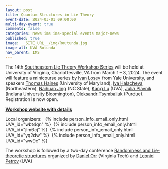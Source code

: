 ```yaml
---
layout: post
title: Quantum Structures in Lie Theory
event-date: 2024-03-01 09:00:00
multi-day-event: true
comments: false
categories: news ims ims-special events major-news
published: true
image: __SITE_URL__/img/Routunda.jpg
image-alt: UVA Rotunda
nav_parent: IMS
---
```


The 14th [Southeastern Lie Theory Workshop Series](https://www.math.lsu.edu/~pramod/selie/) will be held at University of Virginia, Charlottesville, VA from March 1 – 3, 2024. The event will feature a minicourse series by [Ivan Losev](https://gauss.math.yale.edu/~il282/) from Yale University, and speakers [Thomas Haines](https://www.math.umd.edu/~tjh/) (University of Maryland), [Iva Halacheva](https://sites.google.com/site/ivahalacheva3/) (Northeastern), [Naihuan Jing](https://jing.math.ncsu.edu/) (NC State), [Kang Lu](https://kanglu.me/) (UVA), [Julia Plavnik](https://sites.google.com/view/juliaplavnik/home) (Indiana University Bloomington), [Oleksandr Tsymbaliuk](https://www.math.purdue.edu/~otsymbal/) (Purdue). Registration is now open.

**[Workshop website with details]({{site.url}}/ims/workshop-spring-2024/)**

Local organizers:&nbsp;&nbsp;
{% include person_info_email_only.html UVA_id="wbt4qn" %}&nbsp;
{% include person_info_email_only.html UVA_id="jlm6cj" %}&nbsp;
{% include person_info_email_only.html UVA_id="yq2dw" %}&nbsp;
{% include person_info_email_only.html UVA_id="ww9c" %}

The workshop is followed by a two-day conference [Randomness and Lie-theoretic structures]({{site.url}}/random-lie-2024/) organized by [Daniel Orr](https://personal.math.vt.edu/dorr/) (Virginia Tech) and [Leonid Petrov](https://lpetrov.cc) (UVA)

